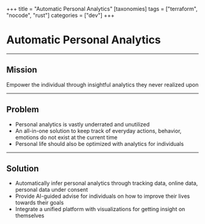 +++
title = "Automatic Personal Analytics"
[taxonomies]
tags = ["terraform", "nocode", "rust"]
categories = ["dev"]
+++

# Automatic Personal Analytics

---

## Mission

Empower the individual through insightful analytics they never realized upon

---

## Problem

- Personal analytics is vastly underrated and unutilized
- An all-in-one solution to keep track of everyday actions, behavior, emotions do not exist at the current time
- Personal life should also be optimized with analytics for individuals

---

## Solution

- Automatically infer personal analytics through tracking data, online data, personal data under consent
- Provide AI-guided advise for individuals on how to improve their lives towards their goals
- Integrate a unified platform with visualizations for getting insight on themselves
